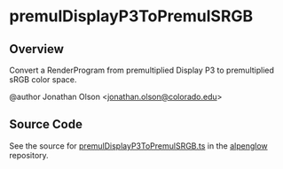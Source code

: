 # premulDisplayP3ToPremulSRGB

## Overview

Convert a RenderProgram from premultiplied Display P3 to premultiplied sRGB color space.

@author Jonathan Olson &lt;jonathan.olson@colorado.edu&gt;



## Source Code

See the source for [premulDisplayP3ToPremulSRGB.ts](https://github.com/phetsims/alpenglow/blob/main/js/render-program/color/premulDisplayP3ToPremulSRGB.ts) in the [alpenglow](https://github.com/phetsims/alpenglow) repository.
